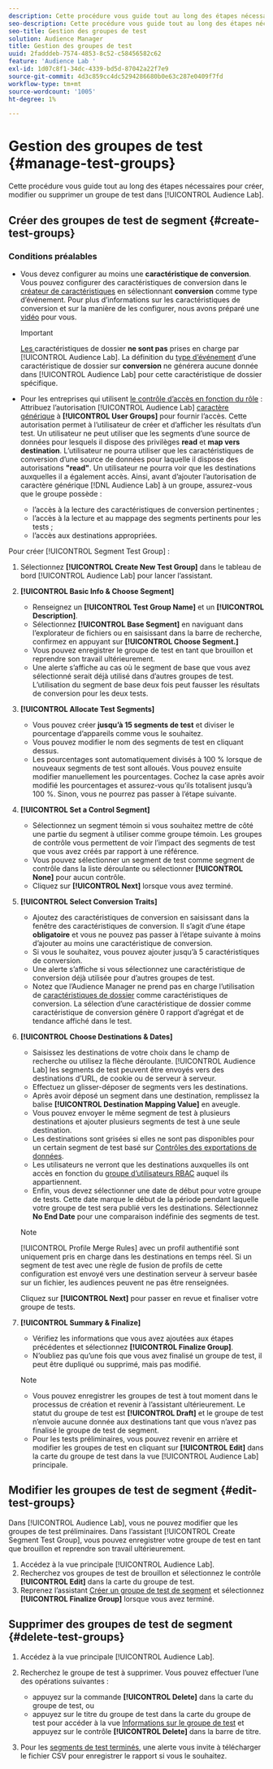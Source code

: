 ```yaml
---
description: Cette procédure vous guide tout au long des étapes nécessaires pour créer, modifier ou supprimer un groupe de tests dans Audience Lab.
seo-description: Cette procédure vous guide tout au long des étapes nécessaires pour créer, modifier ou supprimer un groupe de tests dans Audience Lab.
seo-title: Gestion des groupes de test
solution: Audience Manager
title: Gestion des groupes de test
uuid: 2fadddeb-7574-4853-8c52-c58456582c62
feature: 'Audience Lab '
exl-id: 1d07c8f1-34dc-4339-bd5d-87042a22f7e9
source-git-commit: 4d3c859cc4dc5294286680b0e63c287e0409f7fd
workflow-type: tm+mt
source-wordcount: '1005'
ht-degree: 1%

---
```


# Gestion des groupes de test {#manage-test-groups}

Cette procédure vous guide tout au long des étapes nécessaires pour créer, modifier ou supprimer un groupe de test dans [!UICONTROL Audience Lab].

## Créer des groupes de test de segment {#create-test-groups}

### Conditions préalables

<!-- create-test-group.xml -->

* Vous devez configurer au moins une **caractéristique de conversion**. Vous pouvez configurer des caractéristiques de conversion dans le [créateur de caractéristiques](../../features/traits/create-onboarded-rule-based-traits.md) en sélectionnant **conversion** comme type d’événement. Pour plus d’informations sur les caractéristiques de conversion et sur la manière de les configurer, nous avons préparé une [vidéo](https://helpx.adobe.com/audience-manager/kt/using/creating-conversion-traits-feature-video-use.html) pour vous.

   >[!IMPORTANT]
   >
   >[Les ](../../features/traits/about-folder-traits.md) caractéristiques de dossier  **ne sont pas** prises en charge par  [!UICONTROL Audience Lab]. La définition du [type d’événement](../../features/traits/create-onboarded-rule-based-traits.md) d’une caractéristique de dossier sur **conversion** ne générera aucune donnée dans [!UICONTROL Audience Lab] pour cette caractéristique de dossier spécifique.

* Pour les entreprises qui utilisent [le contrôle d’accès en fonction du rôle](../../features/administration/administration-overview.md) : Attribuez l’autorisation [!UICONTROL Audience Lab] [caractère générique](../../features/administration/administration-overview.md#wild-card-permissions) à **[!UICONTROL User Groups]** pour fournir l’accès. Cette autorisation permet à l’utilisateur de créer et d’afficher les résultats d’un test. Un utilisateur ne peut utiliser que les segments d’une source de données pour lesquels il dispose des privilèges **read** et **map vers destination**. L’utilisateur ne pourra utiliser que les caractéristiques de conversion d’une source de données pour laquelle il dispose des autorisations **&quot;read&quot;**. Un utilisateur ne pourra voir que les destinations auxquelles il a également accès. Ainsi, avant d’ajouter l’autorisation de caractère générique [!DNL Audience Lab] à un groupe, assurez-vous que le groupe possède :
   * l’accès à la lecture des caractéristiques de conversion pertinentes ;
   * l’accès à la lecture et au mappage des segments pertinents pour les tests ;
   * l’accès aux destinations appropriées.

Pour créer [!UICONTROL Segment Test Group] :

1. Sélectionnez **[!UICONTROL Create New Test Group]** dans le tableau de bord [!UICONTROL Audience Lab] pour lancer l’assistant.
1. **[!UICONTROL Basic Info & Choose Segment]**

   * Renseignez un **[!UICONTROL Test Group Name]** et un **[!UICONTROL Description]**.
   * Sélectionnez **[!UICONTROL Base Segment]** en naviguant dans l’explorateur de fichiers ou en saisissant dans la barre de recherche, confirmez en appuyant sur **[!UICONTROL Choose Segment.]**
   * Vous pouvez enregistrer le groupe de test en tant que brouillon et reprendre son travail ultérieurement.
   * Une alerte s’affiche au cas où le segment de base que vous avez sélectionné serait déjà utilisé dans d’autres groupes de test. L’utilisation du segment de base deux fois peut fausser les résultats de conversion pour les deux tests.

1. **[!UICONTROL Allocate Test Segments]**

   * Vous pouvez créer **jusqu’à 15 segments de test** et diviser le pourcentage d’appareils comme vous le souhaitez.
   * Vous pouvez modifier le nom des segments de test en cliquant dessus.
   * Les pourcentages sont automatiquement divisés à 100 % lorsque de nouveaux segments de test sont alloués. Vous pouvez ensuite modifier manuellement les pourcentages. Cochez la case après avoir modifié les pourcentages et assurez-vous qu’ils totalisent jusqu’à 100 %. Sinon, vous ne pourrez pas passer à l’étape suivante.

1. **[!UICONTROL Set a Control Segment]**

   * Sélectionnez un segment témoin si vous souhaitez mettre de côté une partie du segment à utiliser comme groupe témoin. Les groupes de contrôle vous permettent de voir l’impact des segments de test que vous avez créés par rapport à une référence.
   * Vous pouvez sélectionner un segment de test comme segment de contrôle dans la liste déroulante ou sélectionner **[!UICONTROL None]** pour aucun contrôle.
   * Cliquez sur **[!UICONTROL Next]** lorsque vous avez terminé.

1. **[!UICONTROL Select Conversion Traits]**

   * Ajoutez des caractéristiques de conversion en saisissant dans la fenêtre des caractéristiques de conversion. Il s’agit d’une étape **obligatoire** et vous ne pouvez pas passer à l’étape suivante à moins d’ajouter au moins une caractéristique de conversion.
   * Si vous le souhaitez, vous pouvez ajouter jusqu’à 5 caractéristiques de conversion.
   * Une alerte s’affiche si vous sélectionnez une caractéristique de conversion déjà utilisée pour d’autres groupes de test.
   * Notez que l’Audience Manager ne prend pas en charge l’utilisation de [caractéristiques de dossier](/help/using/features/traits/about-folder-traits.md) comme caractéristiques de conversion. La sélection d’une caractéristique de dossier comme caractéristique de conversion génère 0 rapport d’agrégat et de tendance affiché dans le test.

1. **[!UICONTROL Choose Destinations & Dates]**

   * Saisissez les destinations de votre choix dans le champ de recherche ou utilisez la flèche déroulante. [!UICONTROL Audience Lab] les segments de test peuvent être envoyés vers des destinations d’URL, de cookie ou de serveur à serveur.
   * Effectuez un glisser-déposer de segments vers les destinations.
   * Après avoir déposé un segment dans une destination, remplissez la balise **[!UICONTROL Destination Mapping Value]** en aveugle.
   * Vous pouvez envoyer le même segment de test à plusieurs destinations et ajouter plusieurs segments de test à une seule destination.
   * Les destinations sont grisées si elles ne sont pas disponibles pour un certain segment de test basé sur [Contrôles des exportations de données](../../features/data-export-controls.md).
   * Les utilisateurs ne verront que les destinations auxquelles ils ont accès en fonction du [groupe d’utilisateurs RBAC](../../features/administration/administration-overview.md) auquel ils appartiennent.
   * Enfin, vous devez sélectionner une date de début pour votre groupe de tests. Cette date marque le début de la période pendant laquelle votre groupe de test sera publié vers les destinations. Sélectionnez **No End Date** pour une comparaison indéfinie des segments de test.

   >[!NOTE]
   >
   >[!UICONTROL Profile Merge Rules] avec un profil authentifié sont uniquement pris en charge dans les destinations en temps réel. Si un segment de test avec une règle de fusion de profils de cette configuration est envoyé vers une destination serveur à serveur basée sur un fichier, les audiences peuvent ne pas être renseignées.

   Cliquez sur **[!UICONTROL Next]** pour passer en revue et finaliser votre groupe de tests.

1. **[!UICONTROL Summary & Finalize]**

   * Vérifiez les informations que vous avez ajoutées aux étapes précédentes et sélectionnez **[!UICONTROL Finalize Group]**.
   * N’oubliez pas qu’une fois que vous avez finalisé un groupe de test, il peut être dupliqué ou supprimé, mais pas modifié.

   >[!NOTE]
   >* Vous pouvez enregistrer les groupes de test à tout moment dans le processus de création et revenir à l’assistant ultérieurement. Le statut du groupe de test est **[!UICONTROL Draft]** et le groupe de test n’envoie aucune donnée aux destinations tant que vous n’avez pas finalisé le groupe de test de segment.
   >* Pour les tests préliminaires, vous pouvez revenir en arrière et modifier les groupes de test en cliquant sur **[!UICONTROL Edit]** dans la carte du groupe de test dans la vue [!UICONTROL Audience Lab] principale.


## Modifier les groupes de test de segment {#edit-test-groups}

Dans [!UICONTROL Audience Lab], vous ne pouvez modifier que les groupes de test préliminaires. Dans l’assistant [!UICONTROL Create Segment Test Group], vous pouvez enregistrer votre groupe de test en tant que brouillon et reprendre son travail ultérieurement.

1. Accédez à la vue principale [!UICONTROL Audience Lab].
1. Recherchez vos groupes de test de brouillon et sélectionnez le contrôle **[!UICONTROL Edit]** dans la carte du groupe de test.
1. Reprenez l’assistant [Créer un groupe de test de segment](../../features/audience-lab/audience-lab-manage-test-groups.md#create-test-groups) et sélectionnez **[!UICONTROL Finalize Group]** lorsque vous avez terminé.

## Supprimer des groupes de test de segment {#delete-test-groups}

1. Accédez à la vue principale [!UICONTROL Audience Lab].
1. Recherchez le groupe de test à supprimer. Vous pouvez effectuer l’une des opérations suivantes :

   * appuyez sur la commande **[!UICONTROL Delete]** dans la carte du groupe de test, ou
   * appuyez sur le titre du groupe de test dans la carte du groupe de test pour accéder à la vue [Informations sur le groupe de test](../../features/audience-lab/audience-lab-information-view.md) et appuyez sur le contrôle **[!UICONTROL Delete]** dans la barre de titre.

1. Pour les [segments de test terminés](../../features/audience-lab/audience-lab.md#status), une alerte vous invite à télécharger le fichier CSV pour enregistrer le rapport si vous le souhaitez.
